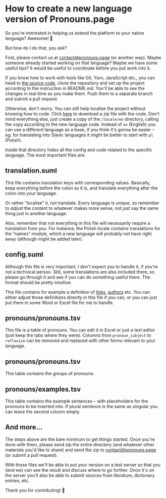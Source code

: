 # How to create a new language version of Pronouns.page

So you're interested in helping us extend the platform to your native language? Awesome! 🥰

But how do I do that, you ask?

First, please contact us at [contact@pronouns.page](mailto:contact@pronouns.page) (or another way).
Maybe someone already started working on that language? Maybe we have some useful tips?
It would be useful to coordinate before you put work into it. 

If you know how to work with tools like Git, Yarn, JavaScript etc.,
you can head to [the source code](https://gitlab.com/Avris/Zaimki/),
clone the repository and set up the project according to the instruction in README.md.
You'll be able to see the changes in real time as you make them.
Push them to a separate branch and submit a pull request.

Otherwise, don't worry. You can still help localise the project without knowing how to code.
Click [here](https://gitlab.com/Avris/Zaimki/-/archive/main/Zaimki-main.zip) to download a zip file with the code.
Don't mind everything else, just create a copy of the `/locale/en` directory,
calling the copy according to the new language code.
Instead of `en` (English) you can use a different language as a base,
if you think it's gonna be easier – 
eg. for translating into Slavic languages it might be better to start with `pl` (Polish).

Inside that directory hides all the config and code related to the specific language.
The most important files are:

## translation.suml

This file contains translation keys with corresponding values.
Basically, keep everything before the colon as it is, and translate everything after the colon into your language.

Or rather “localise” it, not translate. Every language is unique, so remember to _adjust_
the content to whatever makes more sense, not just say the same thing just in another language.

Also, remember that not everything in this file will necessarily require a translation from you.
For instance, the Polish locale contains translations for the “names” module,
which a new language will probably not have right away (although might be added later).

## config.suml

Although this file is very important, I don't expect you to handle it, if you're not a technical person.
Still, some translations are also included there, so please go through it and see if you can do something useful there.
The format should be pretty intuitive.

This file contains for example a definition of [links](/link), [authors](/contact) etc.
You can either adjust those definitions directly in this file if you can,
or you can just put them in some Word or Excel file for me to handle.

## pronouns/pronouns.tsv

This file is a table of pronouns. You can edit it in Excel or just a text editor (just keep the tabs where they were).
Columns from `pronoun_subject` to `reflexive` can be removed and replaced with other forms relevant to your language.

## pronouns/pronouns.tsv

This table contains the groups of pronouns.

## pronouns/examples.tsv

This table contains the example sentences – with placeholders for the pronouns to be inserted into.
If plural sentence is the same as singular you can leave the second column empty.

## And more…

The steps above are the bare minimum to get things started. Once you're done with them,
please send zip the entire directory (and whatever other materials you'd like to share)
and send the zip to [contact@pronouns.page](mailto:contact@pronouns.page) (or submit a pull request).

With those files we'll be able to put your version on a test server so that you (and we) can see the result
and discuss where to go further.
Once it's on the server you'll also be able to submit sources from literature, dictionary entries, etc.

Thank you for contributing! 🥰

